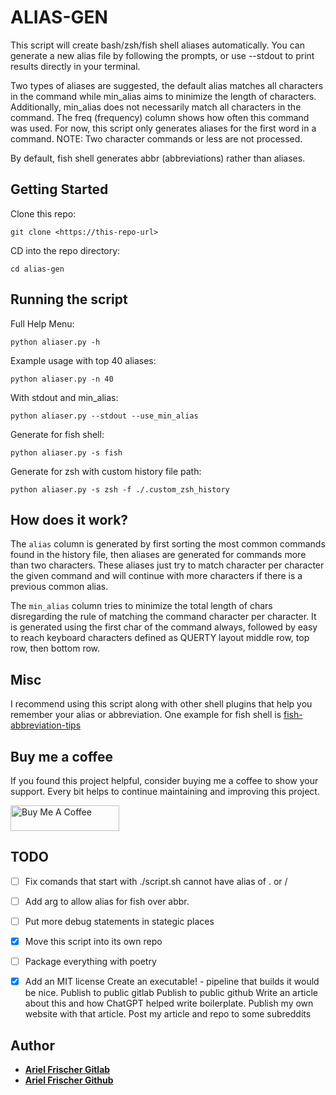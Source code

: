 # ALIAS-GEN

This script will create bash/zsh/fish shell aliases automatically. You can generate a new alias file by following the prompts, or use --stdout to print results directly in your terminal.

Two types of aliases are suggested, the default alias matches all characters in the command while min_alias aims to minimize the length of characters. Additionally, min_alias does not necessarily match all characters in the command. The freq (frequency) column shows how often this command was used. For now, this script only generates aliases for the first word in a command. NOTE: Two character commands or less are not processed.

By default, fish shell generates abbr (abbreviations) rather than aliases.

## Getting Started

Clone this repo:

```
git clone <https://this-repo-url>
```

CD into the repo directory:

```
cd alias-gen
```

## Running the script

Full Help Menu:

```
python aliaser.py -h
```

Example usage with top 40 aliases:

```
python aliaser.py -n 40
```

With stdout and min_alias:

```
python aliaser.py --stdout --use_min_alias
```

Generate for fish shell:

```
python aliaser.py -s fish
```

Generate for zsh with custom history file path:

```
python aliaser.py -s zsh -f ./.custom_zsh_history
```

## How does it work?

The `alias` column is generated by first sorting the most common commands found
in the history file, then aliases are generated for commands more than two
characters. These aliases just try to match character per character the given
command and will continue with more characters if there is a previous common
alias.

The `min_alias` column tries to minimize the total length of chars disregarding
the rule of matching the command character per character. It is generated using
the first char of the command always, followed by easy to reach keyboard characters
defined as QUERTY layout middle row, top row, then bottom row.

## Misc

I recommend using this script along with other shell plugins that help you remember
your alias or abbreviation. One example for fish shell is [fish-abbreviation-tips](https://github.com/gazorby/fish-abbreviation-tips)

## Buy me a coffee

If you found this project helpful, consider buying me a coffee to show your support. Every bit helps to continue maintaining and improving this project.

<a href="https://www.buymeacoffee.com/arielfrischer" target="_blank"><img src="https://cdn.buymeacoffee.com/buttons/default-orange.png" alt="Buy Me A Coffee" height="41" width="174"></a>

## TODO
- [ ] Fix comands that start with ./script.sh cannot have alias of . or /
- [ ] Add arg to allow alias for fish over abbr.
- [ ] Put more debug statements in stategic places

- [x] Move this script into its own repo
- [ ] Package everything with poetry
- [x] Add an MIT license
Create an executable! - pipeline that builds it would be nice.
Publish to public gitlab
Publish to public github
Write an article about this and how ChatGPT helped write boilerplate.
Publish my own website with that article.
Post my article and repo to some subreddits

## Author

- **[Ariel Frischer Gitlab](https://gitlab.com/ariel-frischer)**
- **[Ariel Frischer Github](https://github.com/ariel-frischer)**
